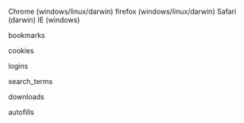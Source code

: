 Chrome (windows/linux/darwin)
firefox (windows/linux/darwin)
Safari (darwin)
IE (windows)


bookmarks

cookies

logins

search_terms

downloads

autofills

